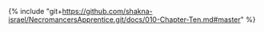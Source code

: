 {% include "git+https://github.com/shakna-israel/NecromancersApprentice.git/docs/010-Chapter-Ten.md#master" %}
